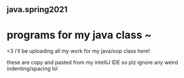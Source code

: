 ## java.spring2021
# programs for my java class ~

<3 i'll be uploading all my work for my java/oop class here!

these are copy and pasted from my intelliJ IDE so plz ignore any weird indenting/spacing lol
